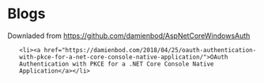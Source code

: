 # Blogs
Downladed from https://github.com/damienbod/AspNetCoreWindowsAuth
<ul>
	
	<li><a href="https://damienbod.com/2018/04/25/oauth-authentication-with-pkce-for-a-net-core-console-native-application/">OAuth Authentication with PKCE for a .NET Core Console Native Application</a></li>
	
</ul>
